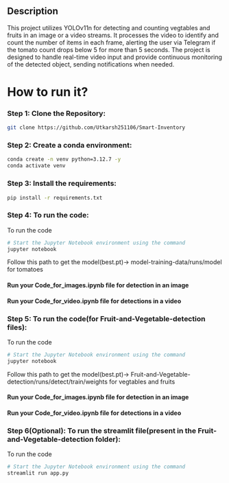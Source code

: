 ## Description
This project utilizes YOLOv11n for detecting and counting vegtables and fruits in an image or a video streams. It processes the video to identify and count the number of items in each frame, alerting the user via Telegram if the tomato count drops below 5 for more than 5 seconds. The project is designed to handle real-time video input and provide continuous monitoring of the detected object, sending notifications when needed.

# How to run it?
### Step 1: Clone the Repository:
  
```bash
git clone https://github.com/Utkarsh251106/Smart-Inventory
```
### Step 2: Create a conda environment:
  
```bash
conda create -n venv python=3.12.7 -y
conda activate venv
```

### Step 3: Install the requirements:
  
```bash
pip install -r requirements.txt
```
### Step 4: To run the code:
  To run the code
```bash
# Start the Jupyter Notebook environment using the command
jupyter notebook
```
Follow this path to get the model(best.pt)-> model-training-data/runs/model for tomatoes
#### Run your Code_for_images.ipynb file for detection in an image
#### Run your Code_for_video.ipynb file for detections in a video

### Step 5: To run the code(for Fruit-and-Vegetable-detection files):
  To run the code
```bash
# Start the Jupyter Notebook environment using the command
jupyter notebook
```
Follow this path to get the model(best.pt)-> Fruit-and-Vegetable-detection/runs/detect/train/weights  for vegtables and fruits
#### Run your Code_for_images.ipynb file for detection in an image
#### Run your Code_for_video.ipynb file for detections in a video

### Step 6(Optional): To run the streamlit file(present in the Fruit-and-Vegetable-detection folder):
  To run the code
```bash
# Start the Jupyter Notebook environment using the command
streamlit run app.py
```